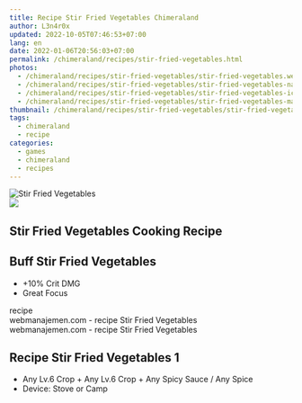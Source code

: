 ```yaml
---
title: Recipe Stir Fried Vegetables Chimeraland
author: L3n4r0x
updated: 2022-10-05T07:46:53+07:00
lang: en
date: 2022-01-06T20:56:03+07:00
permalink: /chimeraland/recipes/stir-fried-vegetables.html
photos:
  - /chimeraland/recipes/stir-fried-vegetables/stir-fried-vegetables.webp
  - /chimeraland/recipes/stir-fried-vegetables/stir-fried-vegetables-name.webp
  - /chimeraland/recipes/stir-fried-vegetables/stir-fried-vegetables-icon.webp
  - /chimeraland/recipes/stir-fried-vegetables/stir-fried-vegetables-material.webp
thumbnail: /chimeraland/recipes/stir-fried-vegetables/stir-fried-vegetables.webp
tags:
  - chimeraland
  - recipe
categories:
  - games
  - chimeraland
  - recipes
---
```


<link
  rel="stylesheet"
  href="https://rawcdn.githack.com/dimaslanjaka/Web-Manajemen/870a349/css/bootstrap-5-3-0-alpha3-wrapper.css"
/>
<section id="bootstrap-wrapper">
  <div data-bs-theme="dark">
    <div class="card mb-2">
      <div class="card-body">
        <div class="row g-0">
          <div class="col-sm-4 position-relative mb-2">
            <img
              src="https://www.webmanajemen.com/chimeraland/recipes/stir-fried-vegetables/stir-fried-vegetables-material.webp"
              class="card-img fit-cover w-100 h-100"
              alt="Stir Fried Vegetables"
              data-fancybox="true"
            />
          </div>
          <div class="col-sm-8 mb-2">
            <div class="card-body">
              <div class="d-flex flex-row align-items-center mb-3">
                <img
                  class="d-inline-block me-2"
                  src="https://www.webmanajemen.com/chimeraland/recipes/stir-fried-vegetables/stir-fried-vegetables-icon.webp"
                  width="auto"
                  height="auto"
                  style="vertical-align: middle"
                />
                <h2 class="fs-5">Stir Fried Vegetables Cooking Recipe</h2>
              </div>
              <h2 class="card-title fs-5">Buff Stir Fried Vegetables</h2>
              <div class="card-text">
                <ul>
                  <li>+10% Crit DMG</li>
                  <li>Great Focus</li>
                </ul>
              </div>
              <span class="badge rounded-pill">recipe</span>
            </div>
            <div class="card-footer text-end text-muted mt-auto">
              webmanajemen.com - recipe Stir Fried Vegetables
            </div>
          </div>
        </div>
      </div>
      <div class="card-footer text-end text-muted">
        webmanajemen.com - recipe Stir Fried Vegetables
      </div>
    </div>
    <div class="row mb-2">
      <div class="col-12 col-lg-6 recipe-item mb-2">
        <div class="card">
          <div class="card-body">
            <h2 class="card-title fs-5">Recipe Stir Fried Vegetables 1</h2>
            <div class="card-text">
              <ul>
                <li>
                  Any Lv.6 Crop<span> + </span>Any Lv.6 Crop<span> + </span>Any
                  Spicy Sauce<span> / </span>Any Spice
                </li>
                <li>Device: Stove or Camp</li>
              </ul>
            </div>
          </div>
        </div>
      </div>
    </div>
  </div>
</section>